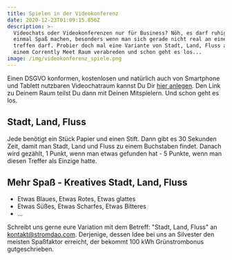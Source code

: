 ```yaml
---
title: Spielen in der Videokonferenz
date: 2020-12-23T01:09:15.856Z
description: >-
  Videochats oder Videokonferenzen nur für Business? Nöh, es darf ruhig auch
  einmal Spaß machen, besonders wenn man sich gerade nicht real an einem Ort
  treffen darf. Probier doch mal eine Variante von Stadt, Land, Fluss aus - in
  einem Corrently Meet Raum verabreden und schon geht es los...
image: /img/videokonferenz_spiele.png
---
```

Einen DSGVO konformen, kostenlosen und natürlich auch von Smartphone und Tablett nutzbaren Videochatraum kannst Du Dir [hier anlegen](https://corrently.de/l/virtuellekonferenz.html). Den Link zu Deinem Raum teilst Du dann mit Deinen Mitspielern. Und schon geht es los.

## Stadt, Land, Fluss

Jede benötigt ein Stück Papier und einen Stift. Dann gibt es 30 Sekunden Zeit, damit man Stadt, Land und Fluss zu einem Buchstaben findet. Danach wird gezählt, 1 Punkt, wenn man etwas gefunden hat - 5 Punkte, wenn man diesen Treffer als Einzige hatte.

## Mehr Spaß - Kreatives Stadt, Land, Fluss

* Etwas Blaues, Etwas Rotes, Etwas glattes
* Etwas Süßes, Etwas Scharfes, Etwas Bitteres
* ...

Schreibt uns gerne eure Variation mit dem Betreff: "Stadt, Land, Fluss" an [kontakt@stromdao.com](mailto:kontakt@stromdao.com?subject=Stadt+Land+Fluss). Derjenige, dessen Idee bei uns an Silvester den meisten Spaßfaktor erreicht, der bekommt 100 kWh Grünstrombonus gutgeschrieben.
